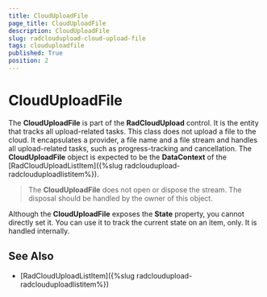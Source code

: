 ```yaml
---
title: CloudUploadFile
page_title: CloudUploadFile
description: CloudUploadFile
slug: radcloudupload-cloud-upload-file
tags: clouduploadfile
published: True
position: 2
---
```


# CloudUploadFile

The __CloudUploadFile__ is part of the __RadCloudUpload__ control. It is the entity that tracks all upload-related tasks. This class does not upload a file to the cloud. It encapsulates a provider, a file name and a file stream and handles all upload-related tasks, such as progress-tracking and cancellation. The __CloudUploadFile__ object is expected to be the __DataContext__ of the [RadCloudUploadListItem]({%slug radcloudupload-radclouduploadlistitem%}).        

>The __CloudUploadFile__ does not open or dispose the stream. The disposal should be handled by the owner of this object.          

Although the __CloudUploadFile__ exposes the __State__ property, you cannot directly set it. You can use it to track the current state on an item, only. It is handled internally.        

## See Also
* [RadCloudUploadListItem]({%slug radcloudupload-radclouduploadlistitem%})
 